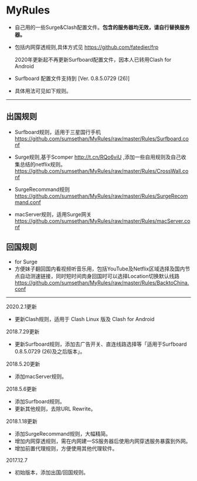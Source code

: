 # MyRules

 - 自己用的一些Surge&Clash配置文件。**包含的服务器均无效，请自行替换服务器。**

 - 包括内网穿透规则,具体方式见 https://github.com/fatedier/frp

   2020年更新起不再更新Surfboard配置文件，因本人已转用Clash for Android

 - Surfboard 配置文件支持到 [Ver. 0.8.5.0729 (26)]<br>

 - 具体用法可见如下规则。 

------

## 出国规则<br>
 - Surfboard规则，适用于三星国行手机<br>
    https://github.com/sumsethan/MyRules/raw/master/Rules/Surfboard.conf    


  - Surge规则,基于Scomper http://t.cn/RQo6viU ,添加一些自用规则及自己收集总结的netflix规则。<br>
    https://github.com/sumsethan/MyRules/raw/master/Rules/CrossWall.conf

  - SurgeRecommand规则<br>
    https://github.com/sumsethan/MyRules/raw/master/Rules/SurgeRecommand.conf


  - macServer规则，适用Surge网关<br>
    https://github.com/sumsethan/MyRules/raw/master/Rules/macServer.conf

## 回国规则<br>
 - for Surge
  - 方便妹子翻回国内看视频听音乐用，包括YouTube及Netflix区域选择及国内节点自动测速链接，同时短时间肉身回国时可以选择Location切换默认线路<br>
    https://github.com/sumsethan/MyRules/raw/master/Rules/BacktoChina.conf

------
2020.2.1更新

- 更新Clash规则，适用于 Clash Linux 版及 Clash for Android

2018.7.29更新

 - 更新Surfboard规则，添加去广告开关、直连线路选择等「适用于Surfboard 0.8.5.0729 (26)及之后版本」。

2018.5.20更新
 - 添加macServer规则。

2018.5.6更新
 - 添加Surfboard规则。
 - 更新其他规则，去除URL Rewrite。

2018.1.18更新
 - 添加SurgeRecommand规则，大幅精简。
 - 增加内网穿透规则，需在内网建一SS服务器后使用内网穿透服务暴露到外网。
 - 增加前置代理规则，方便使用其他代理软件。

2017.12.7
- 初始版本，添加出国/回国规则。
